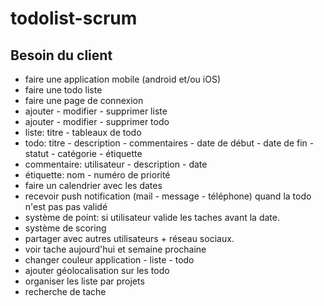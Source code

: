 # todolist-scrum



## Besoin du client

- faire une application mobile (android et/ou iOS)
- faire une todo liste
- faire une page de connexion
- ajouter - modifier - supprimer liste
- ajouter - modifier - supprimer todo
- liste: titre - tableaux de todo
- todo: titre - description - commentaires - date de début - date de fin - statut - catégorie - étiquette
- commentaire: utilisateur - description - date
- étiquette: nom - numéro de priorité
- faire un calendrier avec les dates
- recevoir push notification (mail - message - téléphone) quand la todo n'est pas pas validé
- système de point: si utilisateur valide les taches avant la date.
- système de scoring
- partager avec autres utilisateurs + réseau sociaux.
- voir tache aujourd'hui et semaine prochaine
- changer couleur application - liste - todo
- ajouter géolocalisation sur les todo
- organiser les liste par projets
- recherche de tache
